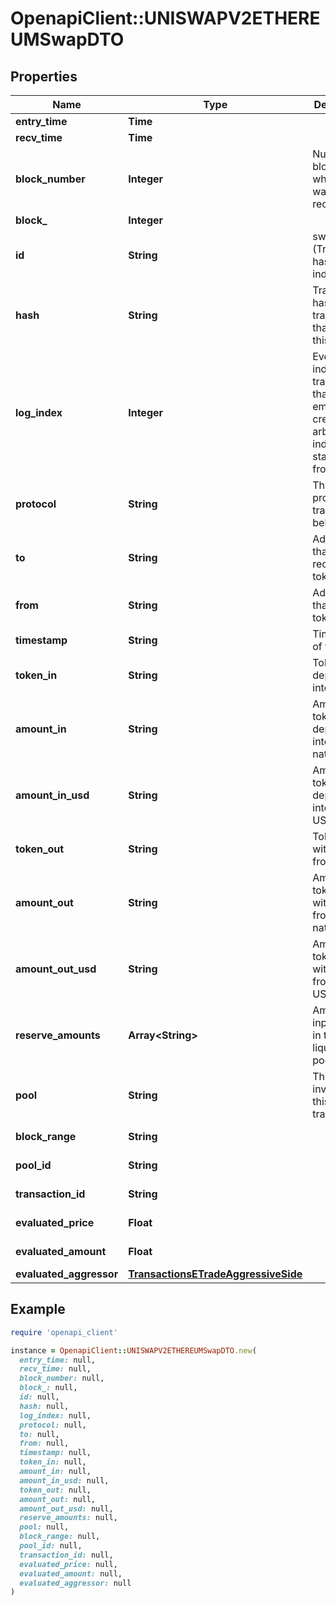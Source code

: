 # OpenapiClient::UNISWAPV2ETHEREUMSwapDTO

## Properties

| Name | Type | Description | Notes |
| ---- | ---- | ----------- | ----- |
| **entry_time** | **Time** |  | [optional] |
| **recv_time** | **Time** |  | [optional] |
| **block_number** | **Integer** | Number of block in which entity was recorded. | [optional] |
| **block_** | **Integer** |  | [optional] |
| **id** | **String** | swap-(Transaction hash)-(Log index) | [optional] |
| **hash** | **String** | Transaction hash of the transaction that emitted this event | [optional] |
| **log_index** | **Integer** | Event log index. For transactions that don&#39;t emit event, create arbitrary index starting from 0 | [optional] |
| **protocol** | **String** | The protocol this transaction belongs to | [optional] |
| **to** | **String** | Address that received the tokens | [optional] |
| **from** | **String** | Address that sent the tokens | [optional] |
| **timestamp** | **String** | Timestamp of this event | [optional] |
| **token_in** | **String** | Token deposited into pool | [optional] |
| **amount_in** | **String** | Amount of token deposited into pool in native units | [optional] |
| **amount_in_usd** | **String** | Amount of token deposited into pool in USD | [optional] |
| **token_out** | **String** | Token withdrawn from pool | [optional] |
| **amount_out** | **String** | Amount of token withdrawn from pool in native units | [optional] |
| **amount_out_usd** | **String** | Amount of token withdrawn from pool in USD | [optional] |
| **reserve_amounts** | **Array&lt;String&gt;** | Amount of input tokens in the liquidity pool | [optional] |
| **pool** | **String** | The pool involving this transaction | [optional] |
| **block_range** | **String** |  | [optional][readonly] |
| **pool_id** | **String** |  | [optional][readonly] |
| **transaction_id** | **String** |  | [optional][readonly] |
| **evaluated_price** | **Float** |  | [optional][readonly] |
| **evaluated_amount** | **Float** |  | [optional][readonly] |
| **evaluated_aggressor** | [**TransactionsETradeAggressiveSide**](TransactionsETradeAggressiveSide.md) |  | [optional] |

## Example

```ruby
require 'openapi_client'

instance = OpenapiClient::UNISWAPV2ETHEREUMSwapDTO.new(
  entry_time: null,
  recv_time: null,
  block_number: null,
  block_: null,
  id: null,
  hash: null,
  log_index: null,
  protocol: null,
  to: null,
  from: null,
  timestamp: null,
  token_in: null,
  amount_in: null,
  amount_in_usd: null,
  token_out: null,
  amount_out: null,
  amount_out_usd: null,
  reserve_amounts: null,
  pool: null,
  block_range: null,
  pool_id: null,
  transaction_id: null,
  evaluated_price: null,
  evaluated_amount: null,
  evaluated_aggressor: null
)
```


